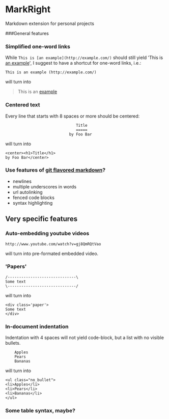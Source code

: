MarkRight
=======
Markdown extension for personal projects


###General features

### Simplified one-word links

While `This is [an example](http://example.com/)` should still yield 'This is [an example](http://example.com/)',
I suggest to have a shortcut for one-word links, i.e.:

    This is an example (http://example.com/)

will turn into

> This is an [example](http://example.com/)

### Centered text

Every line that starts with 8 spaces or more should be centered:

                                   Title                               
                                   =====
                                by Foo Bar

will turn into

    <center><h1>Title</h1> 
    by Foo Bar</center>

### Use features of [git flavored markdown](https://github.com/blog/832-rolling-out-the-redcarpet)? 
 - newlines
 - multiple underscores in words
 - url autolinking
 - fenced code blocks
 - syntax highlighting

## Very specific features

### Auto-embedding youtube videos

    http://www.youtube.com/watch?v=gj8QmRQtVao

will turn into pre-formated embedded video.

### 'Papers'

    /------------------------------\
    Some text
    \------------------------------/

will turn into

    <div class='paper'>
    Some text
    </div>

### In-document indentation

Indentation with 4 spaces will not yield code-block, but a list with no visible bullets.

        Apples
        Pears
        Bananas

will turn into

    <ul class="no_bullet">
    <li>Apples</li>
    <li>Pears</li>
    <li>Bananas</li>
    </ul>

### Some table syntax, maybe?